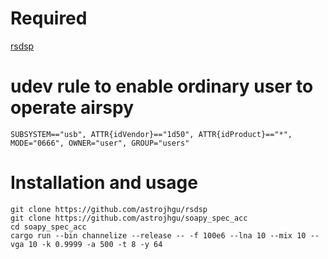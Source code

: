 # Required
[rsdsp](https://github.com/astrojhgu/rsdsp)

# udev rule to enable ordinary user to operate airspy
```
SUBSYSTEM=="usb", ATTR{idVendor}=="1d50", ATTR{idProduct}=="*", MODE="0666", OWNER="user", GROUP="users"
```

# Installation and usage
```
git clone https://github.com/astrojhgu/rsdsp
git clone https://github.com/astrojhgu/soapy_spec_acc
cd soapy_spec_acc
cargo run --bin channelize --release -- -f 100e6 --lna 10 --mix 10 --vga 10 -k 0.9999 -a 500 -t 8 -y 64
```
